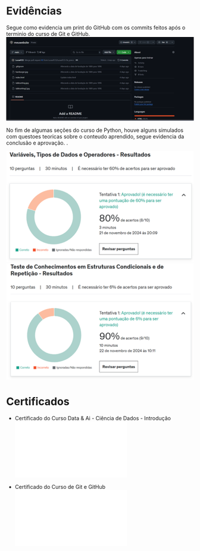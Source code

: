 <!--
# Exercícios

1. ...
[Resposta Ex1.](exercicios/ex1.txt)
-->

# Evidências

<!--Ao executar o código do exercício ... observei que ... conforme podemos ver na imagem a seguir: -->
Segue como evidencia um print do GitHub com os commits feitos após o terminio do curso de Git e GitHub.
![Commits_GitHub 1](evidencias/Commits_GitHub.png)

No fim de algumas seções do curso de Python, houve alguns simulados com questoes teoricas sobre o conteudo aprendido, segue evidencia da conclusão e aprovação. .

![Simulado Pynon 2](evidencias/Simulado_1_Python.png)
![Simulado Pynon 3](evidencias/Simulado_2_Python.png)



# Certificados


- Certificado do Curso Data & Ai - Ciência de Dados - Introdução
![Curso Data & Ai - Ciência de Dados - Introdução](certificados/Curso_Data_e_AI.pdf)

- Certificado do Curso de Git e GitHub
![Aprenda Git e GitHub em 3 dias + Projetos reais](certificados/Aprenda_Git_e_GitHub.pdf)

